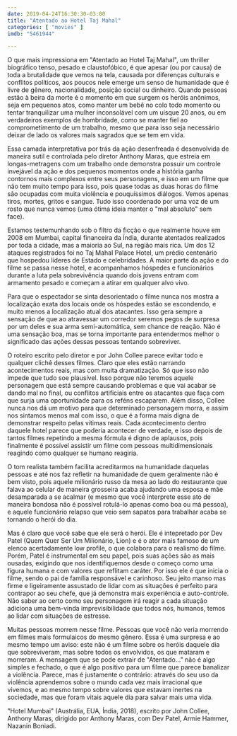 ```yaml
---
date: 2019-04-24T16:30:30-03:00
title: "Atentado ao Hotel Taj Mahal"
categories: [ "movies" ]
imdb: "5461944"

---
```

O que mais impressiona em "Atentado ao Hotel Taj Mahal", um thriller biográfico tenso, pesado e claustofóbico, é que apesar (ou por causa) de toda a brutalidade que vemos na tela, causada por diferenças culturais e conflitos políticos, aos poucos nele emerge um senso de humanidade que é livre de gênero, nacionalidade, posição social ou dinheiro. Quando pessoas estão à beira da morte é o momento em que surgem os heróis anônimos, seja em pequenos atos, como manter um bebê no colo todo momento ou tentar tranquilizar uma mulher inconsolável com um uísque 20 anos, ou em verdadeiros exemplos de hombridade, como se manter fiel ao comprometimento de um trabalho, mesmo que para isso seja necessário deixar de lado os valores mais sagrados que se tem em vida.

Essa camada interpretativa por trás da ação desenfreada é desenvolvida de maneira sutil e controlada pelo diretor Anthony Maras, que estreia em longas-metragens com um trabalho onde demonstra possuir um controle invejável da ação e dos pequenos momentos onde a história ganha contornos mais complexos entre seus personagens, e isso em um filme que não tem muito tempo para isso, pois quase todas as duas horas do filme são ocupadas com muita violência e pouquíssimos diálogos. Vemos apenas tiros, mortes, gritos e sangue. Tudo isso coordenado por uma voz de um rosto que nunca vemos (uma ótima ideia manter o "mal absoluto" sem face).

Estamos testemunhando sob o filtro da ficção o que realmente houve em 2008 em Mumbai, capital financeira da Índia, durante atentados realizados por toda a cidade, mas a maioria ao Sul, na região mais rica. Um dos 12 ataques registrados foi no Taj Mahal Palace Hotel, um prédio centenário que hospedou líderes de Estado e celebridades. A maior parte da ação e do filme se passa nesse hotel, e acompanhamos hóspedes e funcionários durante a luta pela sobrevivência quando dois jovens entram com armamento pesado e começam a atirar em qualquer alvo vivo.

Para que o espectador se sinta desorientado o filme nunca nos mostra a localização exata dos locais onde os hóspedes estão se escondendo, e muito menos a localização atual dos atacantes. Isso gera sempre a sensação de que ao atravessar um corredor seremos pegos de surpresa por um deles e sua arma semi-automática, sem chance de reação. Não é uma sensação boa, mas se torna importante para entendermos melhor o significado das ações dessas pessoas tentando sobreviver.

O roteiro escrito pelo diretor e por John Collee parece evitar todo e qualquer clichê desses filmes. Claro que eles estão narrando acontecimentos reais, mas com muita dramatização. Só que isso não impede que tudo soe plausível. Isso porque não teremos aquele personagem que está sempre causando problemas e que vai acabar se dando mal no final, ou conflitos artificiais entre os atacantes que faça com que surja uma oportunidade para os reféns escaparem. Além disso, Collee nunca nos dá um motivo para que determinado personagem morra, e assim nos sintamos menos mal com isso, o que é a forma mais digna de demonstrar respeito pelas vítimas reais. Cada acontecimento dentro daquele hotel parece que poderia acontecer de verdade, e isso depois de tantos filmes repetindo a mesma fórmula é digno de aplausos, pois finalmente é possível assistir um filme com pessoas multidimensionais reagindo como qualquer se humano reagiria.

O tom realista também facilita acreditarmos na humanidade daquelas pessoas e até nos faz refletir na humanidade de quem geralmente não é bem visto, pois aquele milionário russo da mesa ao lado do restaurante que falava ao celular de maneira grosseira acaba ajudando uma esposa e mãe desamparada a se acalmar (e mesmo que você interprete esse ato de maneira bondosa não é possível rotulá-lo apenas como boa ou má pessoa), e aquele funcionário relapso que veio sem sapatos para trabalhar acaba se tornando o herói do dia.

Mas é claro que você sabe que ele será o herói. Ele é intepretado por Dev Patel (Quem Quer Ser Um Milionário, Lion) e é o ator mais famoso de um elenco acertadamente low profile, o que colabora para o realismo do filme. Porém, Patel é instrumental em seu papel, pois suas ações são as mais ousadas, exigindo que nos identifiquemos desde o começo como uma figura humana e com valores que reflitam caráter. Por isso ele é que inicia o filme, sendo o pai de família responsável e carinhoso. Seu jeito manso mas firme e ligeiramente assustado de lidar com as situações é perfeito para contrapor ao seu chefe, que já demonstra mais experiência e auto-controle. Não saber ao certo como seu personagem irá reagir a cada situação adiciona uma bem-vinda imprevisibilidade que todos nós, humanos, temos ao lidar com situações de estresse.

Muitas pessoas morrem nesse filme. Pessoas que você não veria morrendo em filmes mais formulaicos do mesmo gênero. Essa é uma surpresa e ao mesmo tempo um aviso: este não é um filme sobre os heróis daquele dia que sobreviveram, mas sobre todos os envolvidos, os que mataram e morreram. A mensagem que se pode extrair de "Atentado..." não é algo simples e fechado, o que é algo positivo para um filme que parece banalizar a violência. Parece, mas é justamente o contrário: através do seu uso da violência aprendemos sobre o mundo cada vez mais irracional que vivemos, e ao mesmo tempo sobre valores que estavam inertes na sociedade, mas que foram vitais aquele dia para salvar mais uma vida.


"Hotel Mumbai" (Austrália, EUA, Índia, 2018), escrito por John Collee, Anthony Maras, dirigido por Anthony Maras, com Dev Patel, Armie Hammer, Nazanin Boniadi.



